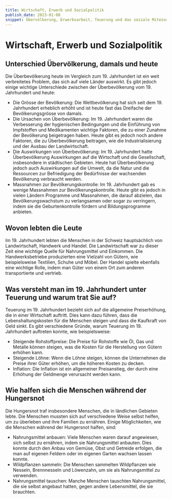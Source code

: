```yaml
---
title: Wirtschaft, Erwerb und Sozialpolitik
publish_date: 2023-01-08
snippet: Übervölkerung, Erwerbsarbeit, Teuerung und das soziale Miteinander
---
```


# Wirtschaft, Erwerb und Sozialpolitik

## Unterschied Übervölkerung, damals und heute

Die Überbevölkerung heute im Vergleich zum 19. Jahrhundert ist ein weit verbreitetes Problem, das
sich auf viele Länder auswirkt. Es gibt jedoch einige wichtige Unterschiede zwischen der
Überbevölkerung vom 19. Jahrhundert und heute:
- Die Grösse der Bevölkerung: Die Weltbevölkerung hat sich seit dem 19. Jahrhundert
erheblich erhöht und ist heute fast das Dreifache der Bevölkerungsgrösse von damals.
- Die Ursachen von Überbevölkerung: Im 19. Jahrhundert waren die Verbesserung der
hygienischen Bedingungen und die Einführung von Impfstoffen und Medikamenten wichtige
Faktoren, die zu einer Zunahme der Bevölkerung beigetragen haben. Heute gibt es jedoch
noch andere Faktoren, die zu Überbevölkerung beitragen, wie die Industrialisierung und der
Ausbau der Landwirtschaft.
- Die Auswirkungen von Überbevölkerung: Im 19. Jahrhundert hatte Überbevölkerung
Auswirkungen auf die Wirtschaft und die Gesellschaft, insbesondere in städtischen Gebieten.
Heute hat Überbevölkerung jedoch auch Auswirkungen auf die Umwelt, da die Natur und die
Ressourcen zur Befriedigung der Bedürfnisse der wachsenden Bevölkerung verbraucht
werden.
- Massnahmen zur Bevölkerungskontrolle: Im 19. Jahrhundert gab es wenige Massnahmen zur
Bevölkerungskontrolle. Heute gibt es jedoch in vielen Ländern Programme und Massnahmen,
die darauf abzielen, das Bevölkerungswachstum zu verlangsamen oder sogar zu verringern,
indem sie die Geburtenkontrolle fördern und Bildungsprogramme anbieten. 

## Wovon lebten die Leute

Im 19. Jahrhundert lebten die Menschen in der Schweiz hauptsächlich von Landwirtschaft, Handwerk
und Handel. Die Landwirtschaft war zu dieser Zeit eine wichtige Quelle für Nahrungsmittel und
Einkommen. Die Handwerksbetriebe produzierten eine Vielzahl von Gütern, wie beispielsweise
Textilien, Schuhe und Möbel. Der Handel spielte ebenfalls eine wichtige Rolle, indem man Güter von
einem Ort zum anderen transportierte und vertrieb. 

## Was versteht man im 19. Jahrhundert unter Teuerung und warum trat Sie auf? 

Teuerung im 19. Jahrhundert bezieht sich auf die allgemeine Preiserhöhung, die in einer Wirtschaft
auftritt. Dies kann dazu führen, dass die Lebenshaltungskosten für die Menschen steigen und dass
die Kaufkraft von Geld sinkt. Es gibt verschiedene Gründe, warum Teuerung im 19. Jahrhundert
auftreten konnte, wie beispielsweise:
- Steigende Rohstoffpreise: Die Preise für Rohstoffe wie Öl, Gas und Metalle können steigen, was die Kosten für die Herstellung von Gütern erhöhen kann.
- Steigende Löhne: Wenn die Löhne steigen, können die Unternehmen die Preise ihrer Güter erhöhen, um die höheren Kosten zu decken.
- Inflation: Die Inflation ist ein allgemeiner Preisanstieg, der durch eine Erhöhung der Geldmenge verursacht werden kann. 

## Wie halfen sich die Menschen während der Hungersnot

Die Hungersnot traf insbesondere Menschen, die in ländlichen Gebieten lebte. Die Menschen
mussten sich auf verschiedene Weise selbst helfen, um zu überleben und ihre Familien zu ernähren.
Einige Möglichkeiten, wie die Menschen während der Hungersnot halfen, sind:
- Nahrungsmittel anbauen: Viele Menschen waren darauf angewiesen, sich selbst zu ernähren,
indem sie Nahrungsmittel anbauten. Dies konnte durch den Anbau von Gemüse, Obst und
Getreide erfolgen, die man auf eigenen Feldern oder im eigenen Garten wachsen lassen
konnte.
- Wildpflanzen sammeln: Die Menschen sammelten Wildpflanzen wie Nesseln, Brennnesseln
und Löwenzahn, um sie als Nahrungsmittel zu verwenden.
- Nahrungsmittel tauschen: Manche Menschen tauschten Nahrungsmittel, die sie selbst
angebaut hatten, gegen andere Lebensmittel, die sie brauchten. 


